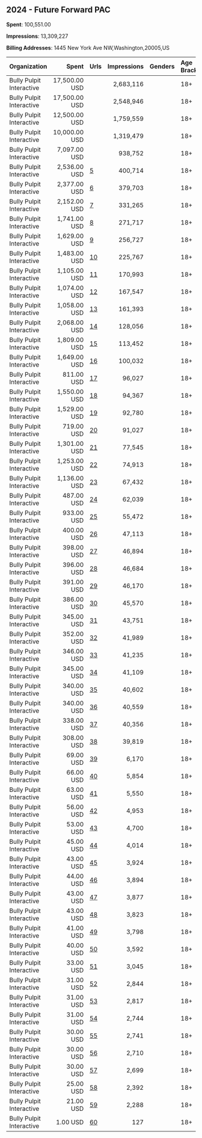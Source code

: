 ## 2024 - Future Forward PAC 
**Spent**: 100,551.00

**Impressions**: 13,309,227

**Billing Addresses**: 1445 New York Ave NW,Washington,20005,US

|Organization|Spent|Urls|Impressions|Genders|Age Brackets|Country Codes|
|:---|---:|:---|---:|:---|:---|:---|
|Bully Pulpit Interactive|17,500.00 USD||2,683,116||18+|united states|
|Bully Pulpit Interactive|17,500.00 USD||2,548,946||18+|united states|
|Bully Pulpit Interactive|12,500.00 USD||1,759,559||18+|united states|
|Bully Pulpit Interactive|10,000.00 USD||1,319,479||18+|united states|
|Bully Pulpit Interactive|7,097.00 USD||938,752||18+|united states|
|Bully Pulpit Interactive|2,536.00 USD|[5](https://www.snap.com/political-ads/asset/c850c796da2d1faa483c6f6a7a5f5bb93b03483aab0238b5fd5556822e872903?mediaType=mp4)|400,714||18+|united states|
|Bully Pulpit Interactive|2,377.00 USD|[6](https://www.snap.com/political-ads/asset/b3baa8fa3f4c787fe06bfe81366183e635519fcafadb9129056d4444c2d39c39?mediaType=mp4)|379,703||18+|united states|
|Bully Pulpit Interactive|2,152.00 USD|[7](https://www.snap.com/political-ads/asset/56d34b6daa12efd8523504c9f4fbd5929b9f42168eb98d723fb46df80a220821?mediaType=mp4)|331,265||18+|united states|
|Bully Pulpit Interactive|1,741.00 USD|[8](https://www.snap.com/political-ads/asset/c850c796da2d1faa483c6f6a7a5f5bb93b03483aab0238b5fd5556822e872903?mediaType=mp4)|271,717||18+|united states|
|Bully Pulpit Interactive|1,629.00 USD|[9](https://www.snap.com/political-ads/asset/b3baa8fa3f4c787fe06bfe81366183e635519fcafadb9129056d4444c2d39c39?mediaType=mp4)|256,727||18+|united states|
|Bully Pulpit Interactive|1,483.00 USD|[10](https://www.snap.com/political-ads/asset/56d34b6daa12efd8523504c9f4fbd5929b9f42168eb98d723fb46df80a220821?mediaType=mp4)|225,767||18+|united states|
|Bully Pulpit Interactive|1,105.00 USD|[11](https://www.snap.com/political-ads/asset/c850c796da2d1faa483c6f6a7a5f5bb93b03483aab0238b5fd5556822e872903?mediaType=mp4)|170,993||18+|united states|
|Bully Pulpit Interactive|1,074.00 USD|[12](https://www.snap.com/political-ads/asset/b3baa8fa3f4c787fe06bfe81366183e635519fcafadb9129056d4444c2d39c39?mediaType=mp4)|167,547||18+|united states|
|Bully Pulpit Interactive|1,058.00 USD|[13](https://www.snap.com/political-ads/asset/56d34b6daa12efd8523504c9f4fbd5929b9f42168eb98d723fb46df80a220821?mediaType=mp4)|161,393||18+|united states|
|Bully Pulpit Interactive|2,068.00 USD|[14](https://www.snap.com/political-ads/asset/c850c796da2d1faa483c6f6a7a5f5bb93b03483aab0238b5fd5556822e872903?mediaType=mp4)|128,056||18+|united states|
|Bully Pulpit Interactive|1,809.00 USD|[15](https://www.snap.com/political-ads/asset/b3baa8fa3f4c787fe06bfe81366183e635519fcafadb9129056d4444c2d39c39?mediaType=mp4)|113,452||18+|united states|
|Bully Pulpit Interactive|1,649.00 USD|[16](https://www.snap.com/political-ads/asset/c850c796da2d1faa483c6f6a7a5f5bb93b03483aab0238b5fd5556822e872903?mediaType=mp4)|100,032||18+|united states|
|Bully Pulpit Interactive|811.00 USD|[17](https://www.snap.com/political-ads/asset/78aeaaae88646c6ed91941b46ae20ffb2e6fb9708bd91204a2d68abf4305d16b?mediaType=png)|96,027||18+|united states|
|Bully Pulpit Interactive|1,550.00 USD|[18](https://www.snap.com/political-ads/asset/b3baa8fa3f4c787fe06bfe81366183e635519fcafadb9129056d4444c2d39c39?mediaType=mp4)|94,367||18+|united states|
|Bully Pulpit Interactive|1,529.00 USD|[19](https://www.snap.com/political-ads/asset/56d34b6daa12efd8523504c9f4fbd5929b9f42168eb98d723fb46df80a220821?mediaType=mp4)|92,780||18+|united states|
|Bully Pulpit Interactive|719.00 USD|[20](https://www.snap.com/political-ads/asset/9a248af2a290620b19a6fc02de3524e507145aefa9e1bfb59c6b36ff2b8e0784?mediaType=png)|91,027||18+|united states|
|Bully Pulpit Interactive|1,301.00 USD|[21](https://www.snap.com/political-ads/asset/56d34b6daa12efd8523504c9f4fbd5929b9f42168eb98d723fb46df80a220821?mediaType=mp4)|77,545||18+|united states|
|Bully Pulpit Interactive|1,253.00 USD|[22](https://www.snap.com/political-ads/asset/c850c796da2d1faa483c6f6a7a5f5bb93b03483aab0238b5fd5556822e872903?mediaType=mp4)|74,913||18+|united states|
|Bully Pulpit Interactive|1,136.00 USD|[23](https://www.snap.com/political-ads/asset/b3baa8fa3f4c787fe06bfe81366183e635519fcafadb9129056d4444c2d39c39?mediaType=mp4)|67,432||18+|united states|
|Bully Pulpit Interactive|487.00 USD|[24](https://www.snap.com/political-ads/asset/7ae95fdb18d7520bbb909fc8de1b731989411c58666ce95352568efa751305d9?mediaType=png)|62,039||18+|united states|
|Bully Pulpit Interactive|933.00 USD|[25](https://www.snap.com/political-ads/asset/56d34b6daa12efd8523504c9f4fbd5929b9f42168eb98d723fb46df80a220821?mediaType=mp4)|55,472||18+|united states|
|Bully Pulpit Interactive|400.00 USD|[26](https://www.snap.com/political-ads/asset/994391c5e26986d7de8801761c4a17addf87a547185860036e75109e8da30eff?mediaType=png)|47,113||18+|united states|
|Bully Pulpit Interactive|398.00 USD|[27](https://www.snap.com/political-ads/asset/193bcf57c289e880af5cb9a3a69da8876e9ccb59949e25cdd568740b82b73dc2?mediaType=png)|46,894||18+|united states|
|Bully Pulpit Interactive|396.00 USD|[28](https://www.snap.com/political-ads/asset/8335c5ba070103a660bc49f00ac17917dae78c9d0b6331c3a5d8f53c679657c2?mediaType=png)|46,684||18+|united states|
|Bully Pulpit Interactive|391.00 USD|[29](https://www.snap.com/political-ads/asset/78ec43147b2623709442c17fe4f2e61f7265374bbe0f5c320429eb68831f008d?mediaType=png)|46,170||18+|united states|
|Bully Pulpit Interactive|386.00 USD|[30](https://www.snap.com/political-ads/asset/6f8e365bb938818fd5e64760aaa3b772d26d5f63d531d667b64b474981463d51?mediaType=png)|45,570||18+|united states|
|Bully Pulpit Interactive|345.00 USD|[31](https://www.snap.com/political-ads/asset/7ecf98eebea4cf61fe43ac9bc278b6c3769b2e8a9b770ffa1e63a0ecf4ab1db2?mediaType=png)|43,751||18+|united states|
|Bully Pulpit Interactive|352.00 USD|[32](https://www.snap.com/political-ads/asset/75152210b3cf291f00c8caab408948a49ef53f680c5153d6b13915b1c6906443?mediaType=png)|41,989||18+|united states|
|Bully Pulpit Interactive|346.00 USD|[33](https://www.snap.com/political-ads/asset/ea524eed61c43d585cba3540a33659ac0f0f029c5adb00af6bab25c49370f5b2?mediaType=png)|41,235||18+|united states|
|Bully Pulpit Interactive|345.00 USD|[34](https://www.snap.com/political-ads/asset/eac094d66b7fc4c98600ec5bad10b45dab609d2df53ad18af9c847c8135b5fc3?mediaType=png)|41,109||18+|united states|
|Bully Pulpit Interactive|340.00 USD|[35](https://www.snap.com/political-ads/asset/763921dca9c3091bef752cf9aa5a014af0075590e58ea747230add154afc8545?mediaType=png)|40,602||18+|united states|
|Bully Pulpit Interactive|340.00 USD|[36](https://www.snap.com/political-ads/asset/65ac8c048952d810d08c6540094f57e4c6bf8887b6797dd65d00c82a662593a0?mediaType=png)|40,559||18+|united states|
|Bully Pulpit Interactive|338.00 USD|[37](https://www.snap.com/political-ads/asset/4379a9946ec2bbc89e8a9031560f9de363f51c6e53402fd0ab3169abda97493e?mediaType=png)|40,356||18+|united states|
|Bully Pulpit Interactive|308.00 USD|[38](https://www.snap.com/political-ads/asset/c28db49f3c9373865f9b445513b557ba0f7a97deb1820fad5d6354b5054a43de?mediaType=png)|39,819||18+|united states|
|Bully Pulpit Interactive|69.00 USD|[39](https://www.snap.com/political-ads/asset/7012d3ced4d135b8bc3b21e426466be43ed5f36e092027070cfda10103749928?mediaType=png)|6,170||18+|united states|
|Bully Pulpit Interactive|66.00 USD|[40](https://www.snap.com/political-ads/asset/0cbdff0cc595e5d1d8e898783738ed35a900c7810c77cec229b6643d5e5ec29d?mediaType=png)|5,854||18+|united states|
|Bully Pulpit Interactive|63.00 USD|[41](https://www.snap.com/political-ads/asset/9c3b5a63026dcbc5f19ec7f4d435f4472229663debea4d8b828a991b0ce13221?mediaType=png)|5,550||18+|united states|
|Bully Pulpit Interactive|56.00 USD|[42](https://www.snap.com/political-ads/asset/b790cb2a84c5bfe93cc28d350381c98d2294e15fbce2e653a51ca709d6a440d3?mediaType=png)|4,953||18+|united states|
|Bully Pulpit Interactive|53.00 USD|[43](https://www.snap.com/political-ads/asset/39662e676a141256757c3ca864b03b63be6420f625db85c37a5896fc9db29d25?mediaType=png)|4,700||18+|united states|
|Bully Pulpit Interactive|45.00 USD|[44](https://www.snap.com/political-ads/asset/f7116ae372f1f4367c1a636a7d982b094a34c520136c90fcb24cc3da443f7d17?mediaType=png)|4,014||18+|united states|
|Bully Pulpit Interactive|43.00 USD|[45](https://www.snap.com/political-ads/asset/c5a9bdc73dfcdd1338b5d82545f4f2a6a45379d61a99867d30d54acd80dc2358?mediaType=png)|3,924||18+|united states|
|Bully Pulpit Interactive|44.00 USD|[46](https://www.snap.com/political-ads/asset/dd0eaecf41004fec32ba4aae21cc37a1f6de87b9b084a6efb2e72f0834cfea8e?mediaType=png)|3,894||18+|united states|
|Bully Pulpit Interactive|43.00 USD|[47](https://www.snap.com/political-ads/asset/1dcee6bdb64352693534f3300620d7950f2077fc74d324bef8ea5b6735ca90a3?mediaType=png)|3,877||18+|united states|
|Bully Pulpit Interactive|43.00 USD|[48](https://www.snap.com/political-ads/asset/aaf7eb11787daffb8d7ed9152c3abecf3d39c71ef563dc8adfca1b7a11a7c8a9?mediaType=png)|3,823||18+|united states|
|Bully Pulpit Interactive|41.00 USD|[49](https://www.snap.com/political-ads/asset/35ad9bd1dae459e18577225f216a9cd144bd9437628969dabf29e5975aadde8f?mediaType=png)|3,798||18+|united states|
|Bully Pulpit Interactive|40.00 USD|[50](https://www.snap.com/political-ads/asset/79ef200241fa710b38bedb323af43bbc3d547da3c5039e0624606e1761799ffb?mediaType=png)|3,592||18+|united states|
|Bully Pulpit Interactive|33.00 USD|[51](https://www.snap.com/political-ads/asset/45a754cb779eef47e19c59763f533bd3f84020ae9f5789186d1b245bc3a601d7?mediaType=png)|3,045||18+|united states|
|Bully Pulpit Interactive|31.00 USD|[52](https://www.snap.com/political-ads/asset/f69d164685fd6695ccae8365b6b855b5e0a5a10eba1820da5e80cf51e4b1952b?mediaType=png)|2,844||18+|united states|
|Bully Pulpit Interactive|31.00 USD|[53](https://www.snap.com/political-ads/asset/0996be8ae5141b257436d14368c5b317db96646e8d3dc2f4f03dd347eadcd4b4?mediaType=png)|2,817||18+|united states|
|Bully Pulpit Interactive|31.00 USD|[54](https://www.snap.com/political-ads/asset/05942ea2bfa16932fd12b34385797313671b08edb4f8ad006caa23374dc4c7f7?mediaType=png)|2,744||18+|united states|
|Bully Pulpit Interactive|30.00 USD|[55](https://www.snap.com/political-ads/asset/6e4b5b76dcbf1a6c7ea2d4c618aa81907c3b488e73fd8266ca05a17af87847f0?mediaType=png)|2,741||18+|united states|
|Bully Pulpit Interactive|30.00 USD|[56](https://www.snap.com/political-ads/asset/02a2718844bf9f4f3e0345e88aec5509a83b6bb70a9189427a61006316f790ff?mediaType=png)|2,710||18+|united states|
|Bully Pulpit Interactive|30.00 USD|[57](https://www.snap.com/political-ads/asset/b7a749d5f6f7823bedc344d47d88f2efacb01faecb6cac806ca6a7fecb15c63a?mediaType=png)|2,699||18+|united states|
|Bully Pulpit Interactive|25.00 USD|[58](https://www.snap.com/political-ads/asset/d8bd0c81d545b4010e61cbdb6f1ab4bf79d37a1cf480d896f217d05d933ab94d?mediaType=png)|2,392||18+|united states|
|Bully Pulpit Interactive|21.00 USD|[59](https://www.snap.com/political-ads/asset/59f154dd89fc038ccf4960337a393d9cd3ab8ae6b54ff3caa851282ec3f82b0d?mediaType=png)|2,288||18+|united states|
|Bully Pulpit Interactive|1.00 USD|[60](https://www.snap.com/political-ads/asset/cbaabc80f46a7e38e85a3abb2f2744c9e06e67c1dd842cb18005d951c7c94af4?mediaType=png)|127||18+|united states|
